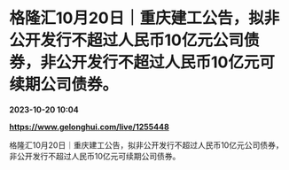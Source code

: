 # 格隆汇10月20日｜重庆建工公告，拟非公开发行不超过人民币10亿元公司债券，非公开发行不超过人民币10亿元可续期公司债券。

**2023-10-20 10:04**

**https://www.gelonghui.com/live/1255448**

格隆汇10月20日｜重庆建工公告，拟非公开发行不超过人民币10亿元公司债券，非公开发行不超过人民币10亿元可续期公司债券。